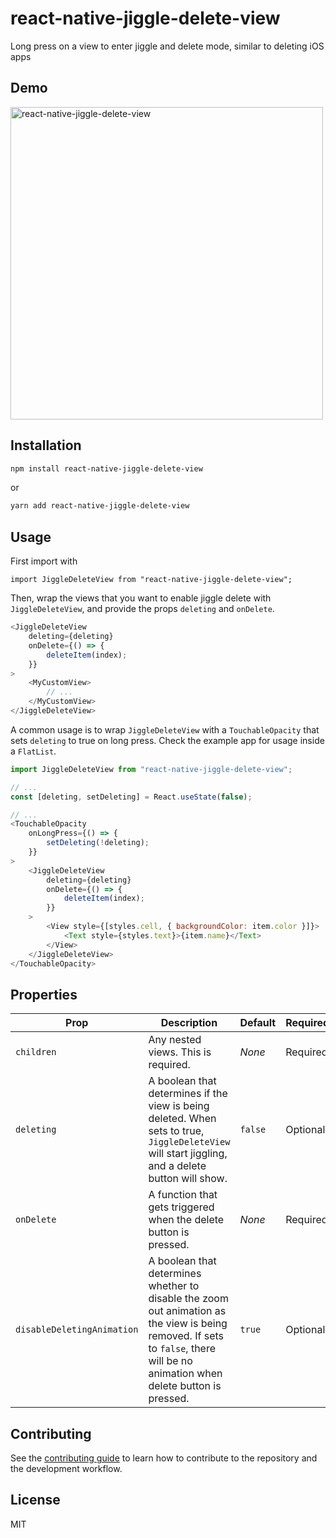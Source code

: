 # react-native-jiggle-delete-view

Long press on a view to enter jiggle and delete mode, similar to deleting iOS apps

## Demo
<img src="https://i.imgur.com/ukE40IM.gif" height="500" alt="react-native-jiggle-delete-view"/>

## Installation

```sh
npm install react-native-jiggle-delete-view
```
or
```sh
yarn add react-native-jiggle-delete-view
```

## Usage
First import with

`import JiggleDeleteView from "react-native-jiggle-delete-view";`

Then, wrap the views that you want to enable jiggle delete with `JiggleDeleteView`, and provide the props `deleting` and `onDelete`.

```js
<JiggleDeleteView
	deleting={deleting}
	onDelete={() => {
		deleteItem(index);
	}}
>
	<MyCustomView>
		// ...
	</MyCustomView>
</JiggleDeleteView>
```

A common usage is to wrap `JiggleDeleteView` with a `TouchableOpacity` that sets `deleting` to true on long press. Check the example app for usage inside a `FlatList`.
```js
import JiggleDeleteView from "react-native-jiggle-delete-view";

// ...
const [deleting, setDeleting] = React.useState(false);

// ...
<TouchableOpacity
	onLongPress={() => {
		setDeleting(!deleting);
	}}
>
	<JiggleDeleteView
		deleting={deleting}
		onDelete={() => {
			deleteItem(index);
		}}
	>
		<View style={[styles.cell, { backgroundColor: item.color }]}>
			<Text style={styles.text}>{item.name}</Text>
		</View>
	</JiggleDeleteView>
</TouchableOpacity>
```

## Properties
| **Prop**   | **Description** | **Default** | **Required** |
|------------|-------------|--------------|---|
| `children` | Any nested views. This is required.  | *None*      | Required  |
| `deleting` | A boolean that determines if the view is being deleted. When sets to true, `JiggleDeleteView` will start jiggling, and a delete button will show. | `false` | Optional  |
| `onDelete` | A function that gets triggered when the delete button is pressed. | *None* | Required |
| `disableDeletingAnimation` | A boolean that determines whether to disable the zoom out animation as the view is being removed. If sets to `false`, there will be no animation when delete button is pressed. | `true` | Optional |


## Contributing

See the [contributing guide](CONTRIBUTING.md) to learn how to contribute to the repository and the development workflow.

## License

MIT

